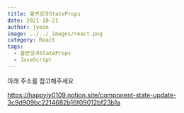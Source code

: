```yaml
---
title: 불변성과StateProps
date: 2021-10-21
author: jyoon
image: ../../_images/react.png
category: React
tags:
  - 불변성과StateProps
  - JavaScript
---
```


아래 주소를 참고해주세요


<https://happyjy0109.notion.site/component-state-update-3c9d909bc2214682b16f09012bf23b1a>
